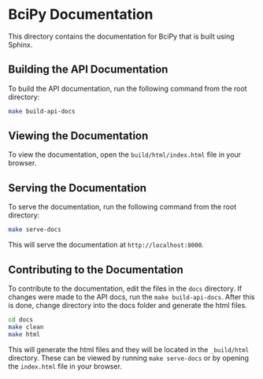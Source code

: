 # BciPy Documentation

This directory contains the documentation for BciPy that is built using Sphinx.

## Building the API Documentation

To build the API documentation, run the following command from the root directory:

```bash
make build-api-docs
```

## Viewing the Documentation

To view the documentation, open the `build/html/index.html` file in your browser.

## Serving the Documentation

To serve the documentation, run the following command from the root directory:

```bash
make serve-docs
```

This will serve the documentation at `http://localhost:8000`.

## Contributing to the Documentation

To contribute to the documentation, edit the files in the `docs` directory. If changes were made to the API docs, run the `make build-api-docs`. After this is done, change directory into the docs folder and generate the html files.

```bash
cd docs
make clean
make html
```

This will generate the html files and they will be located in the `_build/html` directory. These can be viewed by running `make serve-docs` or by opening the `index.html` file in your browser.

